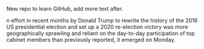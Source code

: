 New repo to learn GitHub, add more text after.

n effort in recent months by Donald Trump to rewrite the history of the 2016 US presidential election and set up a 2020 re-election victory was more geographically sprawling and reliant on the day-to-day participation of top cabinet members than previously reported, it emerged on Monday.
